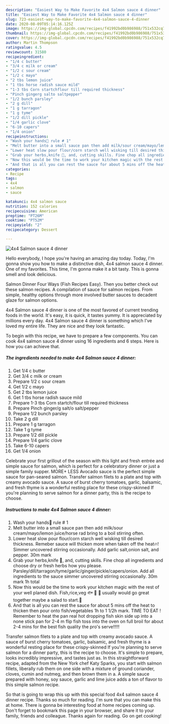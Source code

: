 ```yaml
---
description: "Easiest Way to Make Favorite 4x4 Salmon sauce 4 dinner"
title: "Easiest Way to Make Favorite 4x4 Salmon sauce 4 dinner"
slug: 723-easiest-way-to-make-favorite-4x4-salmon-sauce-4-dinner
date: 2020-08-09T05:14:16.125Z
image: https://img-global.cpcdn.com/recipes/f41992bd0b986988/751x532cq70/4x4-salmon-sauce-4-dinner-recipe-main-photo.jpg
thumbnail: https://img-global.cpcdn.com/recipes/f41992bd0b986988/751x532cq70/4x4-salmon-sauce-4-dinner-recipe-main-photo.jpg
cover: https://img-global.cpcdn.com/recipes/f41992bd0b986988/751x532cq70/4x4-salmon-sauce-4-dinner-recipe-main-photo.jpg
author: Martin Thompson
ratingvalue: 4.5
reviewcount: 31580
recipeingredient:
- "1/4 c butter"
- "3/4 c milk or cream"
- "1/2 c sour cream"
- "1/2 c mayo"
- "2 tbs lemon juice"
- "1 tbs horse radish sauce mild"
- "1-3 tbs Corn startchflour till required thickness"
- "Pinch gingerg salto saltpepper"
- "1/2 bunch parsley"
- "2 g dill"
- "1 g tarragon"
- "1 g tyme"
- "1/2 dill pickle"
- "1/4 garlic clove"
- "6-10 capers"
- "1/4 onion"
recipeinstructions:
- "Wash your hands🙌 rule # 1"
- "Melt butter into a small sauce pan then add milk/sour cream/mayo/lemon juice/horse rad bring to a boil stirring often."
- "Lower heat slow pour flour/corn starch well wisking till desired thickness. Remeber sauce will thicken more when taken off the heat🔥! Simmer uncovered stirring occasionally. Add garlic salt,onion salt, and pepper. 30m mark"
- "Grab your herbs,knife 🔪, and, cutting skills. Fine chop all ingredients and choose dry or fresh herbs how you please. Parsley/dill/tarragon/tyme/garlic/ginger/pickle/capers/onion. Add all ingredients to the sauce simmer uncovered stirring occasionally. 30m mark 1h total"
- "Now this would be the time to work your kitchen magic with the rest of your well planed dish. Fish,rice,veg 🐟 🍚 🌽 usually would go great together maybe a salad to start.🍲"
- "And that is all you can rest the sauce for about 5 mins off the heat to thicken then pour onto fish/vegetables 1h to 1 1/2h mark. TIME TO EAT ! Remember to heat the pan real hot dropping fish skin side up into a none stick pan for 2-4 m flip fish toss into the oven on full broil for about 2-4 mins for the best fish quality the pro&#39;s serve!!!!!"
categories:
- Recipe
tags:
- 4x4
- salmon
- sauce

katakunci: 4x4 salmon sauce 
nutrition: 152 calories
recipecuisine: American
preptime: "PT26M"
cooktime: "PT52M"
recipeyield: "2"
recipecategory: Dessert

---
```



![4x4 Salmon sauce 4 dinner](https://img-global.cpcdn.com/recipes/f41992bd0b986988/751x532cq70/4x4-salmon-sauce-4-dinner-recipe-main-photo.jpg)

Hello everybody, I hope you're having an amazing day today. Today, I'm gonna show you how to make a distinctive dish, 4x4 salmon sauce 4 dinner. One of my favorites. This time, I'm gonna make it a bit tasty. This is gonna smell and look delicious.

Salmon Dinner Four Ways (Fish Recipes Easy). Then you better check out these salmon recipes. A compilation of sauce for salmon recipes. From simple, healthy options through more involved butter sauces to decadent glaze for salmon options.

4x4 Salmon sauce 4 dinner is one of the most favored of current trending foods in the world. It's easy, it is quick, it tastes yummy. It is appreciated by millions every day. 4x4 Salmon sauce 4 dinner is something which I've loved my entire life. They are nice and they look fantastic.


To begin with this recipe, we have to prepare a few components. You can cook 4x4 salmon sauce 4 dinner using 16 ingredients and 6 steps. Here is how you can achieve that.

<!--inarticleads1-->

##### The ingredients needed to make 4x4 Salmon sauce 4 dinner:

1. Get 1/4 c butter
1. Get 3/4 c milk or cream
1. Prepare 1/2 c sour cream
1. Get 1/2 c mayo
1. Get 2 tbs lemon juice
1. Get 1 tbs horse radish sauce mild
1. Prepare 1-3 tbs Corn startch/flour till required thickness
1. Prepare Pinch ginger/g salt/o salt/pepper
1. Prepare 1/2 bunch parsley
1. Take 2 g dill
1. Prepare 1 g tarragon
1. Take 1 g tyme
1. Prepare 1/2 dill pickle
1. Prepare 1/4 garlic clove
1. Take 6-10 capers
1. Get 1/4 onion


Celebrate your first grillout of the season with this light and fresh entrée and simple sauce for salmon, which is perfect for a celebratory dinner or just a simple family supper. MORE+ LESS Avocado sauce is the perfect simple sauce for pan-seared salmon. Transfer salmon filets to a plate and top with creamy avocado sauce. A sauce of burst cherry tomatoes, garlic, balsamic, and fresh thyme is a wonderful resting place for these crispy-skinned If you&#39;re planning to serve salmon for a dinner party, this is the recipe to choose. 

<!--inarticleads2-->

##### Instructions to make 4x4 Salmon sauce 4 dinner:

1. Wash your hands🙌 rule # 1
1. Melt butter into a small sauce pan then add milk/sour cream/mayo/lemon juice/horse rad bring to a boil stirring often.
1. Lower heat slow pour flour/corn starch well wisking till desired thickness. Remeber sauce will thicken more when taken off the heat🔥! Simmer uncovered stirring occasionally. Add garlic salt,onion salt, and pepper. 30m mark
1. Grab your herbs,knife 🔪, and, cutting skills. Fine chop all ingredients and choose dry or fresh herbs how you please. Parsley/dill/tarragon/tyme/garlic/ginger/pickle/capers/onion. Add all ingredients to the sauce simmer uncovered stirring occasionally. 30m mark 1h total
1. Now this would be the time to work your kitchen magic with the rest of your well planed dish. Fish,rice,veg 🐟 🍚 🌽 usually would go great together maybe a salad to start.🍲
1. And that is all you can rest the sauce for about 5 mins off the heat to thicken then pour onto fish/vegetables 1h to 1 1/2h mark. TIME TO EAT ! Remember to heat the pan real hot dropping fish skin side up into a none stick pan for 2-4 m flip fish toss into the oven on full broil for about 2-4 mins for the best fish quality the pro&#39;s serve!!!!!


Transfer salmon filets to a plate and top with creamy avocado sauce. A sauce of burst cherry tomatoes, garlic, balsamic, and fresh thyme is a wonderful resting place for these crispy-skinned If you&#39;re planning to serve salmon for a dinner party, this is the recipe to choose. It&#39;s simple to prepare, looks incredibly impressive, and tastes just as. In this straightforward recipe, adapted from the New York chef Katy Sparks, you start with salmon fillets, liberally rub them on one side with a mixture of ground coriander, cloves, cumin and nutmeg, and then brown them in a. A simple sauce prepared with honey, soy sauce, garlic and lime juice adds a ton of flavor to this simple salmon recipe. 

So that is going to wrap this up with this special food 4x4 salmon sauce 4 dinner recipe. Thanks so much for reading. I'm sure that you can make this at home. There is gonna be interesting food at home recipes coming up. Don't forget to bookmark this page in your browser, and share it to your family, friends and colleague. Thanks again for reading. Go on get cooking!
